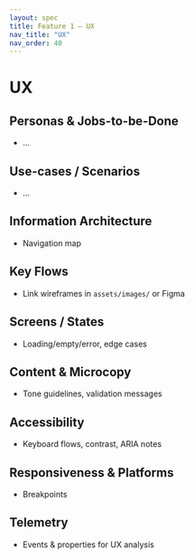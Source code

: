 ```yaml
---
layout: spec
title: Feature 1 — UX
nav_title: "UX"
nav_order: 40
---
```

# UX
## Personas & Jobs-to-be-Done
- …

## Use-cases / Scenarios
- …

## Information Architecture
- Navigation map

## Key Flows
- Link wireframes in `assets/images/` or Figma

## Screens / States
- Loading/empty/error, edge cases

## Content & Microcopy
- Tone guidelines, validation messages

## Accessibility
- Keyboard flows, contrast, ARIA notes

## Responsiveness & Platforms
- Breakpoints

## Telemetry
- Events & properties for UX analysis
